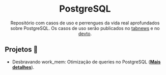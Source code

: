 <h1 align='center'>PostgreSQL</h1>

<p align='center'>Repositório com casos de uso e perrengues da vida real aprofundados sobre PostgreSQL. Os casos de uso serão publicados no <a href="https://www.tabnews.com.br/chseki/conteudos/1">tabnews</a> e no <a href="https://dev.to/chseki">devto</a>.</p>


## Projetos :scroll:

- Desbravando work_mem: Otimização de queries no PostgreSQL (**[Mais detalhes](/work_mem/)**).
